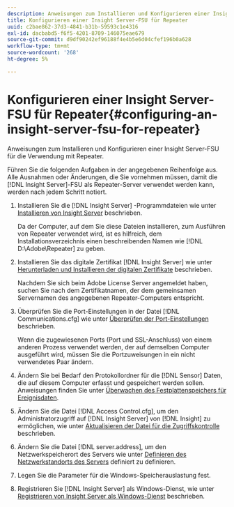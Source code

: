 ```yaml
---
description: Anweisungen zum Installieren und Konfigurieren einer Insight Server-FSU für die Verwendung mit Repeater.
title: Konfigurieren einer Insight Server-FSU für Repeater
uuid: c2bae862-37d3-4841-b31b-59593c1e4316
exl-id: dacbabd5-f6f5-4201-8709-146075eae679
source-git-commit: d9df90242ef96188f4e4b5e6d04cfef196b0a628
workflow-type: tm+mt
source-wordcount: '268'
ht-degree: 5%

---
```


# Konfigurieren einer Insight Server-FSU für Repeater{#configuring-an-insight-server-fsu-for-repeater}

Anweisungen zum Installieren und Konfigurieren einer Insight Server-FSU für die Verwendung mit Repeater.

Führen Sie die folgenden Aufgaben in der angegebenen Reihenfolge aus. Alle Ausnahmen oder Änderungen, die Sie vornehmen müssen, damit die [!DNL Insight Server]-FSU als Repeater-Server verwendet werden kann, werden nach jedem Schritt notiert.

1. Installieren Sie die [!DNL Insight Server] -Programmdateien wie unter [Installieren von Insight Server](../../../../home/c-inst-svr/c-install-ins-svr/c-install-ins-svr.md#concept-1c796b4ca427474f99ec6ba34d8254cd) beschrieben.

   Da der Computer, auf dem Sie diese Dateien installieren, zum Ausführen von Repeater verwendet wird, ist es hilfreich, dem Installationsverzeichnis einen beschreibenden Namen wie [!DNL D:\Adobe\Repeater] zu geben.

1. Installieren Sie das digitale Zertifikat [!DNL Insight Server] wie unter [Herunterladen und Installieren der digitalen Zertifikate](../../../../home/c-inst-svr/c-install-ins-svr/t-install-proc-inst-svr-dpu/c-dnld-dgtl-cert/c-dnld-dgtl-cert.md#concept-4f79c240492f4e52b6375b4b3bbefa17) beschrieben.

   Nachdem Sie sich beim Adobe License Server angemeldet haben, suchen Sie nach dem Zertifikatnamen, der dem gemeinsamen Servernamen des angegebenen Repeater-Computers entspricht.

1. Überprüfen Sie die Port-Einstellungen in der Datei [!DNL Communications.cfg] wie unter [Überprüfen der Port-Einstellungen](../../../../home/c-inst-svr/c-install-ins-svr/t-install-proc-inst-svr-dpu/t-chk-pt-stgs.md#task-a91191b0a19e4437aa535a27c734ae64) beschrieben.

   Wenn die zugewiesenen Ports (Port und SSL-Anschluss) von einem anderen Prozess verwendet werden, der auf demselben Computer ausgeführt wird, müssen Sie die Portzuweisungen in ein nicht verwendetes Paar ändern.

1. Ändern Sie bei Bedarf den Protokollordner für die [!DNL Sensor] Daten, die auf diesem Computer erfasst und gespeichert werden sollen. Anweisungen finden Sie unter [Überwachen des Festplattenspeichers für Ereignisdaten](../../../../home/c-inst-svr/c-admin-inst-svr/c-mntr-disk-spc/t-mntr-evt-data-spc.md#task-a54d4bd16b96437f943cd09e5d848440).
1. Ändern Sie die Datei [!DNL Access Control.cfg], um den Administratorzugriff auf [!DNL Insight Server] von [!DNL Insight] zu ermöglichen, wie unter [Aktualisieren der Datei für die Zugriffskontrolle](../../../../home/c-inst-svr/c-install-ins-svr/t-install-proc-inst-svr-dpu/c-updt-accss-ctrl-file.md#concept-fb9aa0c0e0664c018528f56d01c4808d) beschrieben.
1. Ändern Sie die Datei [!DNL server.address], um den Netzwerkspeicherort des Servers wie unter [Definieren des Netzwerkstandorts des Servers](../../../../home/c-inst-svr/c-install-ins-svr/t-install-proc-inst-svr-dpu/c-svrs-ntwk-loc/c-svrs-ntwk-loc.md#concept-87dd2aa3448c415ca1285bc445a8c649) definiert zu definieren.
1. Legen Sie die Parameter für die Windows-Speicherauslastung fest.
1. Registrieren Sie [!DNL Insight Server] als Windows-Dienst, wie unter [Registrieren von Insight Server als Windows-Dienst](../../../../home/c-inst-svr/c-install-ins-svr/t-install-proc-inst-svr-dpu/c-reg-wdws-svc.md#concept-f2c7aa891d544a2595aa01d0d796a540) beschrieben.
